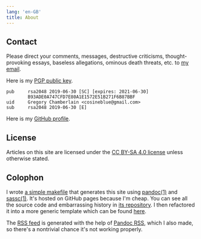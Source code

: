 ```yaml
---
lang: 'en-GB'
title: About
---
```


Contact
-------

Please direct your comments, messages, destructive criticisms,
thought-provoking essays, baseless allegations, ominous death threats,
etc. to [my email].

Here is my [PGP public key].

    pub     rsa2048 2019-06-30 [SC] [expires: 2021-06-30]
            B93ADE0A747CFD7E80A1E1572E51B271F6B87BBF
    uid     Gregory Chamberlain <cosineblue@gmail.com>
    sub     rsa2048 2019-06-30 [E]

Here is my [GitHub profile].

License
-------

Articles on this site are licensed under the [CC BY-SA 4.0 license]
unless otherwise stated.

Colophon
--------

I wrote [a simple makefile] that generates this site using [pandoc(1)]
and [sassc(1)]. It's hosted on GitHub pages because I'm cheap. You can
see all the source code and embarrassing history in [its repository]. I
then refactored it into a more generic template which can be found
[here].

The [RSS feed] is generated with the help of [Pandoc RSS], which I also
made, so there's a nontrivial chance it's not working properly.

  [my email]: mailto:gregc@posteo.net
  [PGP public key]: pubkey-gc.txt
  [GitHub profile]: https://github.com/chambln
  [CC BY-SA 4.0 license]: https://creativecommons.org/licenses/by-sa/4.0/
  [a simple makefile]: https://github.com/chambln/red/blob/master/Makefile
  [pandoc(1)]: https://pandoc.org/
  [sassc(1)]: https://github.com/sass/sassc
  [its repository]: https://github.com/chambln/chambln.github.io
  [here]: https://github.com/chambln/red
  [RSS feed]: rss.xml
  [Pandoc RSS]: https://github.com/chambln/pandoc-rss
